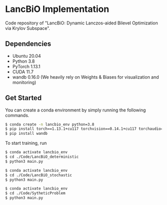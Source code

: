 # LancBiO Implementation

Code repository of "LancBiO: Dynamic Lanczos-aided Bilevel Optimization via Krylov Subspace".



## Dependencies

- Ubuntu 20.04 
- Python 3.8 
- PyTorch 1.13.1 
- CUDA 11.7
- wandb 0.16.0 (We heavily rely on Weights & Biases for visualization and monitoring)


## Get Started

You can create a conda environment by simply running the following commands.

```bash
$ conda create -n lancbio_env python=3.8
$ pip install torch==1.13.1+cu117 torchvision==0.14.1+cu117 torchaudio==0.13.1 --extra-index-url https://download.pytorch.org/whl/cu117
$ pip install wandb
```

To start training, run

```bash
$ conda activate lancbio_env
$ cd ./Code/LancBiO_deterministic
$ python3 main.py
```

```bash
$ conda activate lancbio_env
$ cd ./Code/LancBiO_stochastic
$ python3 main.py
```

```bash
$ conda activate lancbio_env
$ cd ./Code/SytheticProblem
$ python3 main.py
```

<!-- ## Citation

If this repo is useful for your research, please cite our paper: -->




